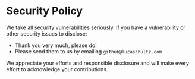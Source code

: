 # Security Policy

We take all security vulnerabilities seriously.
If you have a vulnerability or other security issues to disclose:

- Thank you very much, please do!
- Please send them to us by emailing `github@lucaschultz.com`

We appreciate your efforts and responsible disclosure and will make every effort to acknowledge your contributions.
